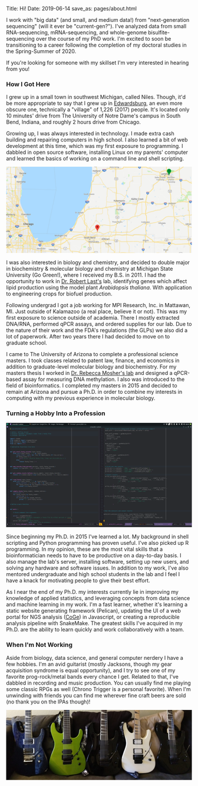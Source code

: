 Title: Hi!
Date: 2019-06-14
save_as: pages/about.html

I work with "big data" (and small, and medium data!) from "next-generation 
sequencing" (will it ever be "current-gen?"). I've analyzed data from small
RNA-sequencing, mRNA-sequencing, and whole-genome bisulfite-sequencing over the
course of my PhD work. I'm excited to soon be transitioning to a career following
the completion of my doctoral studies in the Spring-Summer of 2020.

If you're looking for someone with my skillset I'm very interested in hearing
from you!

### How I Got Here

I grew up in a small town in southwest Michigan, called Niles. Though, it'd be
more appropriate to say that I grew up in
[Edwardsburg](https://en.wikipedia.org/wiki/Edwardsburg,_Michigan), an even more
obscure one, technically a "village" of 1,226 (2017) people. It's located only 10
minutes' drive from The University of Notre Dame's campus in South Bend, Indiana,
and roughly 2 hours drive from Chicago.

Growing up, I was always interested in technology. I made extra cash building and
repairing computers in high school. I also learned a bit of web development at
this time, which was my first exposure to programming. I dabbled in open source
software, installing Linux on my parents' computer and learned the basics of
working on a command line and shell scripting.

<center>
<img src="/images/michiana.png" alt="Michiana">
</center>

I was also interested in biology and chemistry, and decided to double major in 
biochemistry & molecular biology and chemistry at Michigan State University (Go
Green!), where I received my B.S. in 2011. I had the opportunity to work in
[Dr. Robert Last's](https://bmb.natsci.msu.edu/faculty/robert-l-last/) lab,
identifying genes which affect lipid production using the model plant
*Arabidopsis thaliana*. With application to engineering crops for biofuel
production.

Following undergrad I got a job working for MPI Research, Inc. in Mattawan, MI.
Just outside of Kalamazoo (a real place, believe it or not). This was my first
exposure to science outside of academia. There I mostly extracted DNA/RNA, 
performed qPCR assays, and ordered supplies for our lab. Due to the nature of 
their work and the FDA's regulations (the GLPs) we also did a lot of paperwork.
After two years there I had decided to move on to graduate school.

I came to The University of Arizona to complete a professional science masters.
I took classes related to patent law, finance, and economics in addition to
graduate-level molecular biology and biochemistry. For my masters thesis I worked
in
[Dr. Rebecca Mosher's lab](https://cals.arizona.edu/research/mosherlab/Mosher_Lab/Home.html)
and designed a qPCR-based assay for measuring DNA methylation. I also was
introduced to the field of bioinformatics. I completed my masters in 2015 and
decided to remain at Arizona and pursue a Ph.D. in order to combine my interests
in computing with my previous experience in molecular biology.

### Turning a Hobby Into a Profession

<center>
<img src="/images/doin_work.png", alt="Check Out SpacEmacs!">
</center>

Since beginning my Ph.D. in 2015 I've learned a lot. My background in shell
scripting and Python programming has proven useful. I've also picked up R
programming. In my opinion, these are the most vital skills that a
bioinformatician needs to have to be productive on a day-to-day basis. I also
manage the lab's server, installing software, setting up new users, and solving
any hardware and software issues. In addition to my work, I've also mentored
undergraduate and high school students in the lab and I feel I have a knack for
motivating people to give their best effort.

As I near the end of my Ph.D. my interests currently lie in improving my
knowledge of applied statistics, and leveraging concepts from data science and
machine learning in my work. I'm a fast learner, whether it's learning a static
website generating framework (Pelican), updating the UI of a web portal for NGS
analysis ([CoGe](https://genomevolution.org/coge/)) in Javascript, or creating a
reproducible analysis pipeline with SnakeMake. The greatest skills I've acquired
in my Ph.D. are the ability to learn quickly and work collaboratively with a
team.

### When I'm Not Working

Aside from biology, data science, and general computer nerdery I have a few
hobbies. I'm an avid guitarist (mostly Jacksons, though my gear acquisition
syndrome is equal opportunity), and I try to see one of my favorite 
prog-rock/metal bands every chance I get. Related to that, I've dabbled in
recording and music production. You can usually find me playing some classic RPGs
as well (Chrono Trigger is a personal favorite). When I'm unwinding with friends
you can find me wherever fine craft beers are sold (no thank you on the IPAs
though)!

<center>
<img src="/images/geetars.png", alt="I don't have a problem...">
</center>
